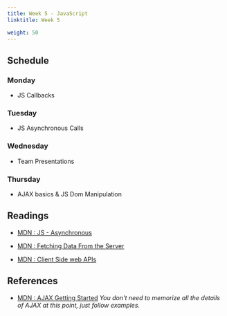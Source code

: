 ```yaml
---
title: Week 5 - JavaScript
linktitle: Week 5

weight: 50
---
```


## Schedule

### Monday

* JS Callbacks

### Tuesday

* JS Asynchronous Calls

### Wednesday

* Team Presentations

### Thursday

* AJAX basics & JS Dom Manipulation

## Readings

* [MDN : JS - Asynchronous](https://developer.mozilla.org/en-US/docs/Learn/JavaScript/Asynchronous)  

* [MDN : Fetching Data From the Server](https://developer.mozilla.org/en-US/docs/Learn/JavaScript/Client-side_web_APIs/Fetching_data)  

* [MDN : Client Side web APIs](https://developer.mozilla.org/en-US/docs/Learn/JavaScript/Client-side_web_APIs/Manipulating_documents)  

## References

* [MDN : AJAX Getting Started](https://developer.mozilla.org/en-US/docs/Web/Guide/AJAX/Getting_Started)
*You don't need to memorize all the details of AJAX at this point, just follow examples.*